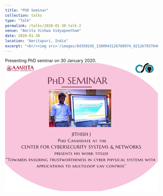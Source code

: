 ```yaml
---
title: "PhD Seminar"
collection: talks
type: "Talk"
permalink: /talks/2020-01-30-talk-2
venue: "Amrita Vishwa Vidyapeetham"
date: 2020-01-30
location: "Amritapuri, India"
excerpt: "<br/><img src='/images/84350245_1300943126760974_9212679376468967424_n.jpg'>"
---
```

Presenting PhD seminar on 30 January 2020.
<br/><img src='images/84350245_1300943126760974_9212679376468967424_n.jpg'>
